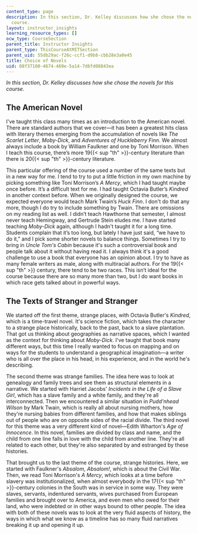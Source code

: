 ```yaml
---
content_type: page
description: In this section, Dr. Kelley discusses how she chose the novels for this
  course.
layout: instructor_insights
learning_resource_types: []
ocw_type: CourseSection
parent_title: Instructor Insights
parent_type: ThisCourseAtMITSection
parent_uid: 55db29ac-f26c-ccf1-d9b8-cbb28e3a0e45
title: Choice of Novels
uid: 08f37100-4674-469e-5a14-7d6fd08843ea
---
```

_In this section, Dr. Kelley discusses how she chose the novels for this course._

## The American Novel

I've taught this class many times as an introduction to the American novel. There are standard authors that we cover—it has been a greatest hits class with literary themes emerging from the accumulation of novels like _The Scarlet Letter_, _Moby-Dick_, and _Adventures of Huckleberry Finn_. We almost always include a book by William Faulkner and one by Toni Morrison. When I teach this course, there’s more 19{{< sup "th" >}}\-century literature than there is 20{{< sup "th" >}}\-century literature.

This particular offering of the course used a number of the same texts but in a new way for me. I tend to try to put a little friction in my own machine by picking something like Toni Morrison’s _A Mercy_, which I had taught maybe once before. It’s a difficult text for me. I had taught Octavia Butler’s _Kindred_ in another context before. When we originally designed the course, we expected everyone would teach Mark Twain’s _Huck Finn_. I don't do that any more, though I do try to include something by Twain. There are omissions on my reading list as well. I didn’t teach Hawthorne that semester, I almost never teach Hemingway, and Gertrude Stein eludes me. I have started teaching _Moby-Dick_ again, although I hadn't taught it for a long time. Students complain that it’s too long, but lately I have just said, “we have to do it,” and I pick some shorter novels to balance things. Sometimes I try to bring in _Uncle Tom's Cabin_ because it's such a controversial book and people talk about it without having read it. I always think it's a good challenge to use a book that everyone has an opinion about. I try to have as many female writers as male, along with multiracial authors. For the 19{{< sup "th" >}} century, there tend to be two races. This isn’t ideal for the course because there are so many more than two, but I do want books in which race gets talked about in powerful ways.

## The Texts of Stranger and Stranger

We started off the first theme, strange places, with Octavia Butler's _Kindred_, which is a time-travel novel. It's science fiction, which takes the character to a strange place historically, back to the past, back to a slave plantation. That got us thinking about geographies as narrative spaces, which I wanted as the context for thinking about _Moby-Dick_. I've taught that book many different ways, but this time I really wanted to focus on mapping and on ways for the students to understand a geographical imagination—a writer who is all over the place in his head, in his experience, and in the world he's describing.

The second theme was strange families. The idea here was to look at genealogy and family trees and see them as structural elements in a narrative. We started with Harriet Jacobs' _Incidents in the Life of a Slave Girl_, which has a slave family and a white family, and they're all interconnected. Then we encountered a similar situation in _Pudd'nhead Wilson_ by Mark Twain, which is really all about nursing mothers, how they're nursing babies from different families, and how that makes siblings out of people who are on opposite sides of the racial divide. The third novel for this theme was a very different kind of novel—Edith Wharton's _Age of Innocence_. In this novel, families are divided by class and name, and the child from one line falls in love with the child from another line. They're all related to each other, but they're also separated by and estranged by these histories.

That brought us to the last theme of the course, strange histories. Here, we started with Faulkner's _Absalom, Absalom!_, which is about the Civil War. Then, we read Toni Morrison's _A Mercy_, which looks at a time before slavery was institutionalized, when almost everybody in the 17{{< sup "th" >}}\-century colonies in the South was in service in some way. They were slaves, servants, indentured servants, wives purchased from European families and brought over to America, and even men who owed for their land, who were indebted or in other ways bound to other people. The idea with both of these novels was to look at the very fluid aspects of history, the ways in which what we know as a timeline has so many fluid narratives breaking it up and opening it up.